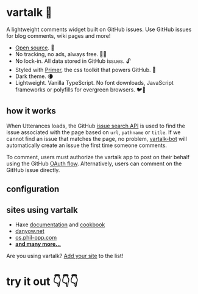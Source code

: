 # vartalk 🧞

A lightweight comments widget built on GitHub issues. Use GitHub issues for blog comments, wiki pages and more!

* [Open source](https://github.com/vartalk). 🙌
* No tracking, no ads, always free. 📡🚫
* No lock-in. All data stored in GitHub issues. 🔓
* Styled with [Primer](http://primer.style), the css toolkit that powers GitHub. 💅
* Dark theme. 🌘
* Lightweight. Vanilla TypeScript. No font downloads, JavaScript frameworks or polyfills for evergreen browsers. 🐦🌲

## how it works

When Utterances loads, the GitHub [issue search API](https://developer.github.com/v3/search/#search-issues) is used to find the issue associated with the page based on `url`, `pathname` or `title`. If we cannot find an issue that matches the page, no problem, [vartalk-bot](https://github.com/vartalk-bot) will automatically create an issue the first time someone comments.

To comment, users must authorize the vartalk app to post on their behalf using the GitHub [OAuth flow](https://developer.github.com/v3/oauth/#web-application-flow). Alternatively, users can comment on the GitHub issue directly.

## configuration

## sites using vartalk

* Haxe [documentation](https://haxe.org/manual) and [cookbook](https://code.haxe.org/)
* [danyow.net](https://danyow.net)
* [os.phil-opp.com](https://os.phil-opp.com/second-edition)
* **[and many more...](https://github.com/vartalk/vartalk/blob/master/SITES.md#sites-using-vartalk)**

Are you using vartalk? [Add your site](https://github.com/vartalk/vartalk/edit/master/SITES.md) to the list!

# try it out 👇👇👇
